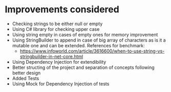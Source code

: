 # Improvements considered
- Checking strings to be either null or empty
- Using C# library for checking upper case
- Using string empty in cases of empty ones for memory improvement
- Using StringBuilder to append in case of big array of characters as is it a mutable one and can be extended. References for benchmark:
    - https://www.infoworld.com/article/3616600/when-to-use-string-vs-stringbuilder-in-net-core.html
- Using Dependency Injection for extendibility
- Better structing of the project and separation of concepts following better design
- Added Tests
- Using Mock for Dependency Injection of tests